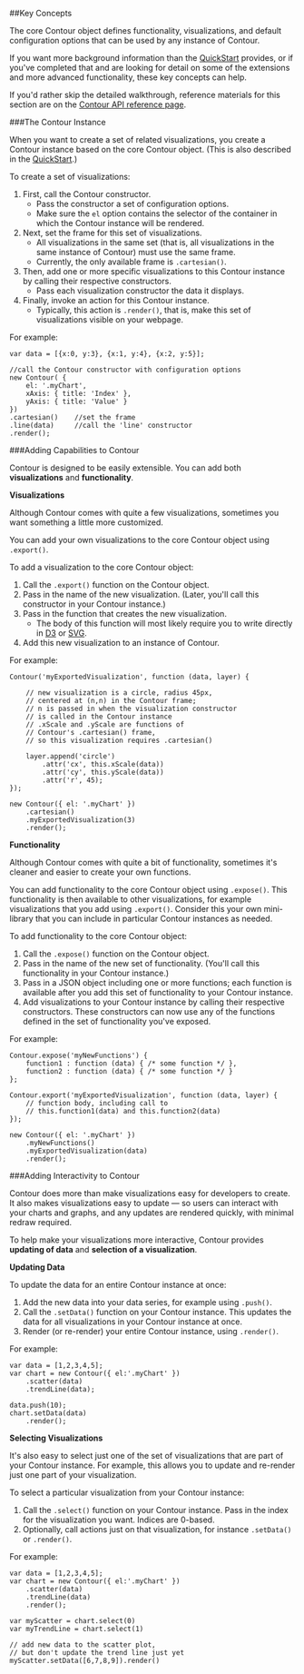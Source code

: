 ##Key Concepts

The core Contour object defines functionality, visualizations, and default configuration options that can be used by any instance of Contour.

If you want more background information than the [QuickStart](#quickstart) provides, or if you've completed that and are looking for detail on some of the extensions and more advanced functionality, these key concepts can help. 

If you'd rather skip the detailed walkthrough, reference materials for this section are on the [Contour API reference page](#contour).

###The Contour Instance

When you want to create a set of related visualizations, you create a Contour instance based on the core Contour object. (This is also described in the [QuickStart](#quickstart).)

To create a set of visualizations:

1. First, call the Contour constructor. 
	* Pass the constructor a set of configuration options. 
	* Make sure the `el` option contains the selector of the container in which the Contour instance will be rendered. 
2. Next, set the frame for this set of visualizations. 
	* All visualizations in the same set (that is, all visualizations in the same instance of Contour) must use the same frame.
	* Currently, the only available frame is `.cartesian()`.
3. Then, add one or more specific visualizations to this Contour instance by calling their respective constructors. 
	* Pass each visualization constructor the data it displays.
4. Finally, invoke an action for this Contour instance. 
	* Typically, this action is `.render()`, that is, make this set of visualizations visible on your webpage.

For example:

	var data = [{x:0, y:3}, {x:1, y:4}, {x:2, y:5}];
	
	//call the Contour constructor with configuration options
	new Contour( { 
		el: '.myChart',
		xAxis: { title: 'Index' },
		yAxis: { title: 'Value' }
	})
	.cartesian() 	//set the frame
	.line(data)  	//call the 'line' constructor
	.render();


###Adding Capabilities to Contour

Contour is designed to be easily extensible. You can add both **visualizations** and **functionality**.

**Visualizations**

Although Contour comes with quite a few visualizations, sometimes you want something a little more customized. 

You can add your own visualizations to the core Contour object using `.export()`.

To add a visualization to the core Contour object:

1. Call the `.export()` function on the Contour object.
2. Pass in the name of the new visualization. (Later, you'll call this constructor in your Contour instance.)
3. Pass in the function that creates the new visualization.
	* The body of this function will most likely require you to write directly in [D3](http://d3js.org) or [SVG](http://www.w3schools.com/svg/svg_reference.asp).
4. Add this new visualization to an instance of Contour.

For example:

	Contour('myExportedVisualization', function (data, layer) {
	
		// new visualization is a circle, radius 45px, 
		// centered at (n,n) in the Contour frame;
		// n is passed in when the visualization constructor
		// is called in the Contour instance
		// .xScale and .yScale are functions of 
		// Contour's .cartesian() frame, 
		// so this visualization requires .cartesian() 
	
		layer.append('circle')
			.attr('cx', this.xScale(data))
			.attr('cy', this.yScale(data))
			.attr('r', 45);
	});

	new Contour({ el: '.myChart' })
		.cartesian()
		.myExportedVisualization(3)
		.render();

**Functionality**

Although Contour comes with quite a bit of functionality, sometimes it's cleaner and easier to create your own functions.

You can add functionality to the core Contour object using `.expose()`. This functionality is then available to other visualizations, for example visualizations that you add using `.export()`. Consider this your own mini-library that you can include in particular Contour instances as needed.

To add functionality to the core Contour object:

1. Call the `.expose()` function on the Contour object.
2. Pass in the name of the new set of functionality. (You'll call this functionality in your Contour instance.)
3. Pass in a JSON object including one or more functions; each function is available after you add this set of functionality to your Contour instance.
4. Add visualizations to your Contour instance by calling their respective constructors. These constructors can now use any of the functions defined in the set of functionality you've exposed.

For example: 

	Contour.expose('myNewFunctions') {
		function1 : function (data) { /* some function */ },
		function2 : function (data) { /* some function */ }
	};
	
	Contour.export('myExportedVisualization', function (data, layer) {
		// function body, including call to 
		// this.function1(data) and this.function2(data)
	});
	
	new Contour({ el: '.myChart' })
		.myNewFunctions()
		.myExportedVisualization(data)
		.render();


###Adding Interactivity to Contour

Contour does more than make visualizations easy for developers to create. It also makes visualizations easy to update &mdash; so users can interact with your charts and graphs, and any updates are rendered quickly, with minimal redraw required.

To help make your visualizations more interactive, Contour provides **updating of data** and **selection of a visualization**.

**Updating Data**

To update the data for an entire Contour instance at once:

1. Add the new data into your data series, for example using `.push()`.
2. Call the `.setData()` function on your Contour instance. This updates the data for all visualizations in your Contour instance at once.
3. Render (or re-render) your entire Contour instance, using `.render()`.

For example:

	var data = [1,2,3,4,5];
    var chart = new Contour({ el:'.myChart' })
        .scatter(data)
        .trendLine(data);
        
    data.push(10);
    chart.setData(data)
    	.render();


**Selecting Visualizations**

It's also easy to select just one of the set of visualizations that are part of your Contour instance. For example, this allows you to update and re-render just one part of your visualization. 

To select a particular visualization from your Contour instance:

1. Call the `.select()` function on your Contour instance. Pass in the index for the visualization you want. Indices are 0-based.
2. Optionally, call actions just on that visualization, for instance `.setData()` or `.render()`.

For example:

	var data = [1,2,3,4,5];
    var chart = new Contour({ el:'.myChart' })
        .scatter(data)
        .trendLine(data)
        .render();
        
    var myScatter = chart.select(0)
    var myTrendLine = chart.select(1)
    
    // add new data to the scatter plot, 
    // but don't update the trend line just yet
    myScatter.setData([6,7,8,9]).render()


